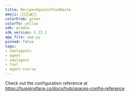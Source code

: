 ```yaml
---
title: RecipesAgainstFoodWaste
emoji: 🍌🍍🥦🥕🌶️🥐🍞
colorFrom: green
colorTo: yellow
sdk: gradio
sdk_version: 5.23.1
app_file: app.py
pinned: false
tags:
- smolagents
- agent
- smolagent
- tool
- agent-course
---
```


Check out the configuration reference at https://huggingface.co/docs/hub/spaces-config-reference
